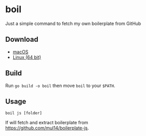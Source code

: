 # boil
Just a simple command to fetch my own boilerplate from GitHub

## Download

- [macOS](https://github.com/mul14/boil/releases/download/v1.0.0/boil_darwin_amd64)
- [Linux (64 bit)](https://github.com/mul14/boil/releases/download/v1.0.0/boil_linux_amd64)

## Build

Run `go build -o boil` then move `boil` to your `$PATH`.

## Usage

```
boil js [folder]
```

If will fetch and extract boilerplate from https://github.com/mul14/boilerplate-js.
